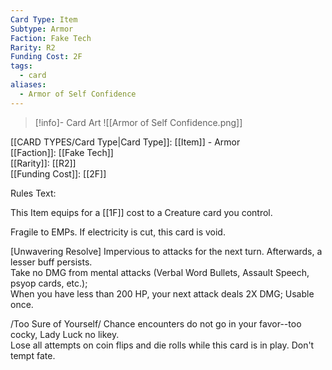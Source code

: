 ```yaml
---
Card Type: Item
Subtype: Armor
Faction: Fake Tech
Rarity: R2
Funding Cost: 2F
tags:
  - card
aliases:
  - Armor of Self Confidence
---
```

> [!info]- Card Art
> ![[Armor of Self Confidence.png]]

[[CARD TYPES/Card Type|Card Type]]: [[Item]] - Armor  
[[Faction]]: [[Fake Tech]]  
[[Rarity]]: [[R2]]  
[[Funding Cost]]: [[2F]]  

Rules Text:  

This Item equips for a [[1F]] cost to a Creature card you control.  

Fragile to EMPs. If electricity is cut, this card is void.  

[Unwavering Resolve] Impervious to attacks for the next turn. Afterwards, a lesser buff persists.  
Take no DMG from mental attacks (Verbal Word Bullets, Assault Speech, psyop cards, etc.);  
When you have less than 200 HP, your next attack deals 2X DMG;
Usable once.  

/Too Sure of Yourself/ Chance encounters do not go in your favor--too cocky, Lady Luck no likey.  
Lose all attempts on coin flips and die rolls while this card is in play. Don't tempt fate.  